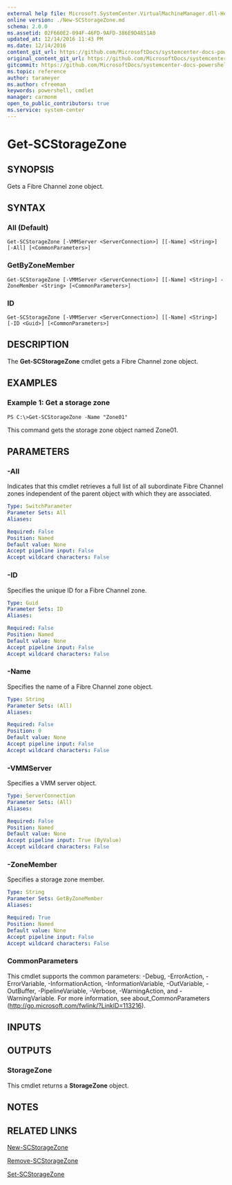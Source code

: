 ```yaml
---
external help file: Microsoft.SystemCenter.VirtualMachineManager.dll-Help.xml
online version: ./New-SCStorageZone.md
schema: 2.0.0
ms.assetid: 02F660E2-094F-46FD-9AFD-386E9D4851A0
updated_at: 12/14/2016 11:43 PM
ms.date: 12/14/2016
content_git_url: https://github.com/MicrosoftDocs/systemcenter-docs-powershell/blob/master/systemcenter-cmdlets/SystemCenter2016/VirtualMachineManager/v1.0/Get-SCStorageZone.md
original_content_git_url: https://github.com/MicrosoftDocs/systemcenter-docs-powershell/blob/master/systemcenter-cmdlets/SystemCenter2016/VirtualMachineManager/v1.0/Get-SCStorageZone.md
gitcommit: https://github.com/MicrosoftDocs/systemcenter-docs-powershell/blob/96cd9bd2780eb6b78c540fa00d3b8a4313e3ed40/systemcenter-cmdlets/SystemCenter2016/VirtualMachineManager/v1.0/Get-SCStorageZone.md
ms.topic: reference
author: tarameyer
ms.author: cfreeman
keywords: powershell, cmdlet
manager: carmonm
open_to_public_contributors: true
ms.service: system-center
---
```


# Get-SCStorageZone

## SYNOPSIS
Gets a Fibre Channel zone object.

## SYNTAX

### All (Default)
```
Get-SCStorageZone [-VMMServer <ServerConnection>] [[-Name] <String>] [-All] [<CommonParameters>]
```

### GetByZoneMember
```
Get-SCStorageZone [-VMMServer <ServerConnection>] [[-Name] <String>] -ZoneMember <String> [<CommonParameters>]
```

### ID
```
Get-SCStorageZone [-VMMServer <ServerConnection>] [[-Name] <String>] [-ID <Guid>] [<CommonParameters>]
```

## DESCRIPTION
The **Get-SCStorageZone** cmdlet gets a Fibre Channel zone object.

## EXAMPLES

### Example 1: Get a storage zone
```
PS C:\>Get-SCStorageZone -Name "Zone01"
```

This command gets the storage zone object named Zone01.

## PARAMETERS

### -All
Indicates that this cmdlet retrieves a full list of all subordinate Fibre Channel zones independent of the parent object with which they are associated.

```yaml
Type: SwitchParameter
Parameter Sets: All
Aliases: 

Required: False
Position: Named
Default value: None
Accept pipeline input: False
Accept wildcard characters: False
```

### -ID
Specifies the unique ID for a Fibre Channel zone.

```yaml
Type: Guid
Parameter Sets: ID
Aliases: 

Required: False
Position: Named
Default value: None
Accept pipeline input: False
Accept wildcard characters: False
```

### -Name
Specifies the name of a Fibre Channel zone object.

```yaml
Type: String
Parameter Sets: (All)
Aliases: 

Required: False
Position: 0
Default value: None
Accept pipeline input: False
Accept wildcard characters: False
```

### -VMMServer
Specifies a VMM server object.

```yaml
Type: ServerConnection
Parameter Sets: (All)
Aliases: 

Required: False
Position: Named
Default value: None
Accept pipeline input: True (ByValue)
Accept wildcard characters: False
```

### -ZoneMember
Specifies a storage zone member.

```yaml
Type: String
Parameter Sets: GetByZoneMember
Aliases: 

Required: True
Position: Named
Default value: None
Accept pipeline input: False
Accept wildcard characters: False
```

### CommonParameters
This cmdlet supports the common parameters: -Debug, -ErrorAction, -ErrorVariable, -InformationAction, -InformationVariable, -OutVariable, -OutBuffer, -PipelineVariable, -Verbose, -WarningAction, and -WarningVariable. For more information, see about_CommonParameters (http://go.microsoft.com/fwlink/?LinkID=113216).

## INPUTS

## OUTPUTS

### StorageZone
This cmdlet returns a **StorageZone** object.

## NOTES

## RELATED LINKS

[New-SCStorageZone](xref:SystemCenter2016/VirtualMachineManager/v1.0/New-SCStorageZone.md)

[Remove-SCStorageZone](xref:SystemCenter2016/VirtualMachineManager/v1.0/Remove-SCStorageZone.md)

[Set-SCStorageZone](xref:SystemCenter2016/VirtualMachineManager/v1.0/Set-SCStorageZone.md)


